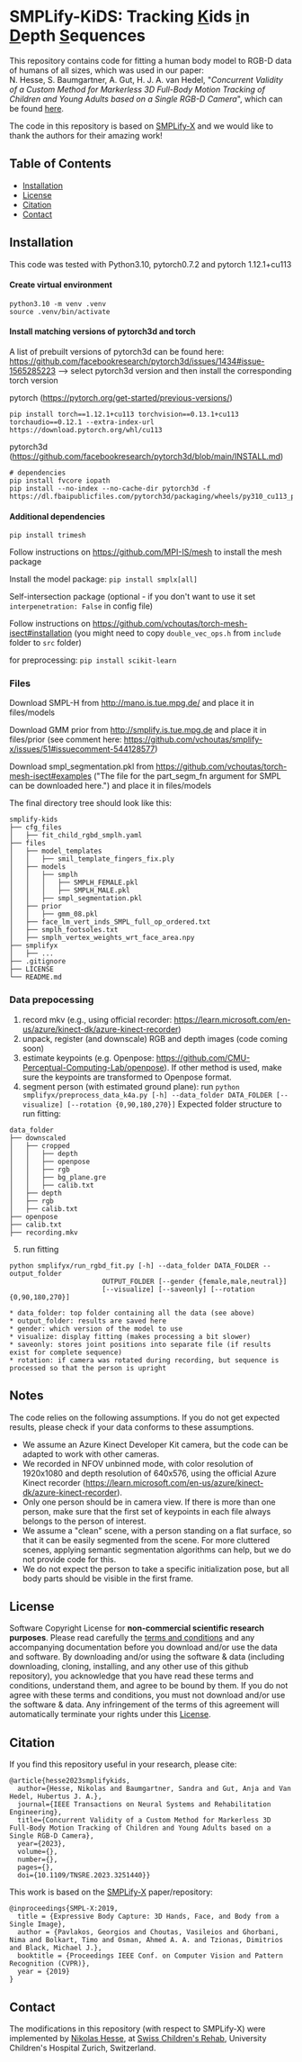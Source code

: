 # SMPLify-KiDS: Tracking <ins>K</ins>ids <ins>i</ins>n <ins>D</ins>epth <ins>S</ins>equences

This repository contains code for fitting a human body model to RGB-D data of humans of all sizes, which was used in our paper:  
N. Hesse, S. Baumgartner, A. Gut, H. J. A. van Hedel, "*Concurrent Validity of a Custom Method for Markerless 3D Full-Body Motion Tracking of Children and Young Adults based on a Single RGB-D Camera*", 
which can be found [here](https://doi.org/10.1109/TNSRE.2023.3251440).


The code in this repository is based on [SMPLify-X](https://github.com/vchoutas/smplify-x) and we would like to thank the authors for their amazing work!

## Table of Contents
  * [Installation](#installation)
  * [License](#license)
  * [Citation](#citation)
  * [Contact](#contact)

## Installation
This code was tested with Python3.10, pytorch0.7.2 and pytorch 1.12.1+cu113


#### Create virtual environment
```
python3.10 -m venv .venv
source .venv/bin/activate
```

#### Install matching versions of pytorch3d and torch  
A list of prebuilt versions of pytorch3d can be found here: https://github.com/facebookresearch/pytorch3d/issues/1434#issue-1565285223
--> select pytorch3d version and then install the corresponding torch version 

pytorch (https://pytorch.org/get-started/previous-versions/)
```
pip install torch==1.12.1+cu113 torchvision==0.13.1+cu113 torchaudio==0.12.1 --extra-index-url https://download.pytorch.org/whl/cu113
```

pytorch3d (https://github.com/facebookresearch/pytorch3d/blob/main/INSTALL.md)
```
# dependencies
pip install fvcore iopath
pip install --no-index --no-cache-dir pytorch3d -f https://dl.fbaipublicfiles.com/pytorch3d/packaging/wheels/py310_cu113_pyt1121/download.html
```

#### Additional dependencies

`pip install trimesh`

Follow instructions on https://github.com/MPI-IS/mesh to install the mesh package

Install the model package: `pip install smplx[all]`

Self-intersection package (optional - if you don't want to use it set `interpenetration: False` in config file)

Follow instructions on https://github.com/vchoutas/torch-mesh-isect#installation
(you might need to copy `double_vec_ops.h` from `include` folder to `src` folder)

for preprocessing:
`pip install scikit-learn`

### Files

Download SMPL-H from http://mano.is.tue.mpg.de/ and place it in files/models

Download GMM prior from http://smplify.is.tue.mpg.de and place it in files/prior (see comment here: https://github.com/vchoutas/smplify-x/issues/51#issuecomment-544128577)

Download smpl_segmentation.pkl from https://github.com/vchoutas/torch-mesh-isect#examples ("The file for the part_segm_fn argument for SMPL can be downloaded here.") and place it in files/models

The final directory tree should look like this:
```
smplify-kids
├── cfg_files
│   ├── fit_child_rgbd_smplh.yaml
├── files
│   ├── model_templates
│   │   ├── smil_template_fingers_fix.ply
│   ├── models
│   │   ├── smplh
│   │   │   ├── SMPLH_FEMALE.pkl
│   │   │   ├── SMPLH_MALE.pkl
│   │   ├── smpl_segmentation.pkl
│   ├── prior
│   │   ├── gmm_08.pkl
│   ├── face_lm_vert_inds_SMPL_full_op_ordered.txt
│   ├── smplh_footsoles.txt
│   ├── smplh_vertex_weights_wrt_face_area.npy
├── smplifyx
│   ├── ...
├── .gitignore
├── LICENSE
└── README.md
```
### Data prepocessing
1. record mkv (e.g., using official recorder: https://learn.microsoft.com/en-us/azure/kinect-dk/azure-kinect-recorder)
2. unpack, register (and downscale) RGB and depth images (code coming soon)
3. estimate keypoints (e.g. Openpose: https://github.com/CMU-Perceptual-Computing-Lab/openpose).
   If other method is used, make sure the keypoints are transformed to Openpose format.
4. segment person (with estimated ground plane): run `python smplifyx/preprocess_data_k4a.py [-h] --data_folder DATA_FOLDER [--visualize]
                              [--rotation {0,90,180,270}]`
Expected folder structure to run fitting:
  ```
  data_folder
  ├── downscaled
  │   ├── cropped
  │   │   ├── depth
  │   │   ├── openpose
  │   │   ├── rgb
  │   │   ├── bg_plane.gre
  │   │   ├── calib.txt
  │   ├── depth
  │   ├── rgb
  │   ├── calib.txt
  ├── openpose
  ├── calib.txt
  ├── recording.mkv
```

5. run fitting
``` 
python smplifyx/run_rgbd_fit.py [-h] --data_folder DATA_FOLDER --output_folder
                       OUTPUT_FOLDER [--gender {female,male,neutral}]
                       [--visualize] [--saveonly] [--rotation {0,90,180,270}]

* data_folder: top folder containing all the data (see above)
* output_folder: results are saved here
* gender: which version of the model to use
* visualize: display fitting (makes processing a bit slower)
* saveonly: stores joint positions into separate file (if results exist for complete sequence)
* rotation: if camera was rotated during recording, but sequence is processed so that the person is upright
```


## Notes
The code relies on the following assumptions. If you do not get expected results, please check if your data conforms to these assumptions.
* We assume an Azure Kinect Developer Kit camera, but the code can be adapted to work with other cameras.
* We recorded in NFOV unbinned mode, with color resolution of 1920x1080 and depth resolution of 640x576, using the official Azure Kinect recorder (https://learn.microsoft.com/en-us/azure/kinect-dk/azure-kinect-recorder).
* Only one person should be in camera view. If there is more than one person, make sure that the first set of keypoints in each file always belongs to the person of interest.
* We assume a "clean" scene, with a person standing on a flat surface, so that it can be easily segmented from the scene. For more cluttered scenes, applying semantic segmentation algorithms can help, but we do not provide code for this.
* We do not expect the person to take a specific initialization pose, but all body parts should be visible in the first frame.

## License

Software Copyright License for **non-commercial scientific research purposes**.
Please read carefully the [terms and conditions](https://github.com/nh236/smplify-kids/blob/main/LICENSE) and any accompanying documentation before you download and/or use the data and software. By downloading and/or using the software & data (including downloading, cloning, installing, and any other use of this github repository), you acknowledge that you have read these terms and conditions, understand them, and agree to be bound by them. If you do not agree with these terms and conditions, you must not download and/or use the software & data. Any infringement of the terms of this agreement will automatically terminate your rights under this [License](./LICENSE).

## Citation

If you find this repository useful in your research, please cite:
```
@article{hesse2023smplifykids,
  author={Hesse, Nikolas and Baumgartner, Sandra and Gut, Anja and Van Hedel, Hubertus J. A.},
  journal={IEEE Transactions on Neural Systems and Rehabilitation Engineering},
  title={Concurrent Validity of a Custom Method for Markerless 3D Full-Body Motion Tracking of Children and Young Adults based on a Single RGB-D Camera},
  year={2023},
  volume={},
  number={},
  pages={},
  doi={10.1109/TNSRE.2023.3251440}}
```

This work is based on the [SMPLify-X](https://github.com/vchoutas/smplify-x) paper/repository:
```
@inproceedings{SMPL-X:2019,
  title = {Expressive Body Capture: 3D Hands, Face, and Body from a Single Image},
  author = {Pavlakos, Georgios and Choutas, Vasileios and Ghorbani, Nima and Bolkart, Timo and Osman, Ahmed A. A. and Tzionas, Dimitrios and Black, Michael J.},
  booktitle = {Proceedings IEEE Conf. on Computer Vision and Pattern Recognition (CVPR)},
  year = {2019}
}
```


## Contact
The modifications in this repository (with respect to SMPLify-X) were implemented by [Nikolas Hesse](nikolas.hesse@kispi.uzh.ch), at [Swiss Children's Rehab](https://www.kispi.uzh.ch/kinder-reha), University Children's Hospital Zurich, Switzerland.